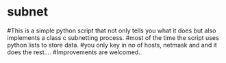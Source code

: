 # subnet
#This is a simple python script that not only tells you what it does but also implements a class c subnetting process.
#most of the time the script uses python lists to store data.
#you only key in no of hosts, netmask and and it does the rest....
#Improvements are welcomed.
